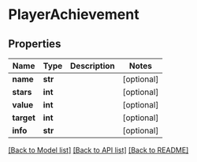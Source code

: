 # PlayerAchievement

## Properties
Name | Type | Description | Notes
------------ | ------------- | ------------- | -------------
**name** | **str** |  | [optional] 
**stars** | **int** |  | [optional] 
**value** | **int** |  | [optional] 
**target** | **int** |  | [optional] 
**info** | **str** |  | [optional] 

[[Back to Model list]](../README.md#documentation-for-models) [[Back to API list]](../README.md#documentation-for-api-endpoints) [[Back to README]](../README.md)

